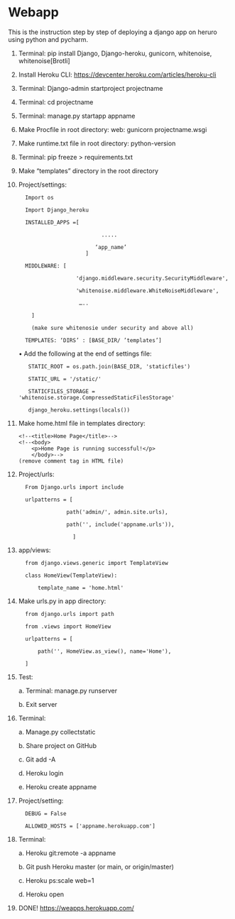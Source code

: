 # Webapp
This is the instruction step by step of deploying a django app on heruro using python and pycharm.

1.	Terminal: pip install Django, Django-heroku, gunicorn, whitenoise, whitenoise[Brotli]

2.	Install Heroku CLI: https://devcenter.heroku.com/articles/heroku-cli

3.	Terminal: Django-admin startproject projectname

4.	Terminal: cd projectname

5.	Terminal: manage.py startapp appname

6.	Make Procfile in root directory: web: gunicorn projectname.wsgi

7.	Make runtime.txt file in root directory: python-version

8.	Terminal: pip freeze > requirements.txt

9.	Make “templates” directory in the root directory

10.	Project/settings: 

          Import os

          Import Django_heroku

          INSTALLED_APPS =[

                                  .....

                                ‘app_name’
                             ]

          MIDDLEWARE: [

                          'django.middleware.security.SecurityMiddleware',

                          'whitenoise.middleware.WhiteNoiseMiddleware',

                           …..

            ] 

            (make sure whitenosie under security and above all)

          TEMPLATES: ‘DIRS’ : [BASE_DIR/ ’templates’]

    •	Add the following at the end of settings file: 

           STATIC_ROOT = os.path.join(BASE_DIR, 'staticfiles')

           STATIC_URL = '/static/'

           STATICFILES_STORAGE = 'whitenoise.storage.CompressedStaticFilesStorage'

           django_heroku.settings(locals())

11.	Make home.html file in templates directory:
  
        <!--<title>Home Page</title>-->
        <!--<body>
            <p>Home Page is running successful!</p>
            </body>-->
        (remove comment tag in HTML file)
        
12.	Project/urls:

          From Django.urls import include

          urlpatterns = [

                       path('admin/', admin.site.urls),

                       path('', include('appname.urls')),

                         ]

13.	app/views:

          from django.views.generic import TemplateView

          class HomeView(TemplateView):

              template_name = 'home.html'
    
14.	Make urls.py in app directory:

          from django.urls import path

          from .views import HomeView

          urlpatterns = [

              path('', HomeView.as_view(), name='Home'),

          ]

15.	Test: 

    a.	Terminal: manage.py runserver

    b.	Exit server

16.	Terminal: 

    a.	Manage.py collectstatic

    b.	Share project on GitHub

    c.	Git add -A

    d.	Heroku login

    e.	Heroku create appname


17.	Project/setting:

          DEBUG = False   

          ALLOWED_HOSTS = ['appname.herokuapp.com']

18.	Terminal: 

    a.	Heroku git:remote -a appname

    b.	Git push Heroku master (or main, or origin/master)

    c.	Heroku ps:scale web=1

    d.	Heroku open

19.	DONE! https://weapps.herokuapp.com/
